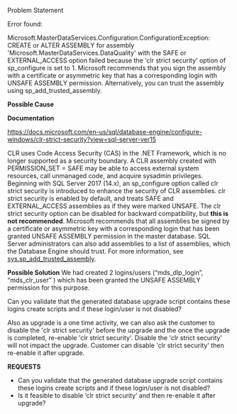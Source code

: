 Problem Statement

Error found: 

Microsoft.MasterDataServices.Configuration.ConfigurationException: CREATE or ALTER ASSEMBLY for assembly 'Microsoft.MasterDataServices.DataQuality' with the SAFE or EXTERNAL_ACCESS option failed because the 'clr strict security' option of sp_configure is set to 1. Microsoft recommends that you sign the assembly with a certificate or asymmetric key that has a corresponding login with UNSAFE ASSEMBLY permission. Alternatively, you can trust the assembly using sp_add_trusted_assembly.

 

**Possible Cause**

**Documentation**

https://docs.microsoft.com/en-us/sql/database-engine/configure-windows/clr-strict-security?view=sql-server-ver15

CLR uses Code Access Security (CAS) in the .NET Framework, which is no longer supported as a security boundary. A CLR assembly created with PERMISSION_SET = SAFE may be able to access external system resources, call unmanaged code, and acquire sysadmin privileges. Beginning with SQL Server 2017 (14.x), an sp_configure option called clr strict security is introduced to enhance the security of CLR assemblies. clr strict security is enabled by default, and treats SAFE and EXTERNAL_ACCESS assemblies as if they were marked UNSAFE. The clr strict security option can be disabled for backward compatibility, but **this is not recommended**. Microsoft recommends that all assemblies be signed by a certificate or asymmetric key with a corresponding login that has been granted UNSAFE ASSEMBLY permission in the master database. SQL Server administrators can also add assemblies to a list of assemblies, which the Database Engine should trust.  For more information, see [sys.sp_add_trusted_assembly](https://nam06.safelinks.protection.outlook.com/?url=https%3A%2F%2Fdocs.microsoft.com%2Fen-us%2Fsql%2Frelational-databases%2Fsystem-stored-procedures%2Fsys-sp-add-trusted-assembly-transact-sql%3Fview%3Dsql-server-ver15&data=04%7C01%7Ctiffany.fischer%40microsoft.com%7C5983b1ef4a574a05909e08d896cf04a3%7C72f988bf86f141af91ab2d7cd011db47%7C1%7C1%7C637425163203967639%7CUnknown%7CTWFpbGZsb3d8eyJWIjoiMC4wLjAwMDAiLCJQIjoiV2luMzIiLCJBTiI6Ik1haWwiLCJXVCI6Mn0%3D%7C1000&sdata=vBP%2FesjSoaL4l%2BN1Ug4NLuGA4kZDDtNEItkAj0wv9b0%3D&reserved=0).


**Possible Solution**
We had created 2 logins/users (“mds_dlp_login”, “mds_clr_user” ) which has been granted the UNSAFE ASSEMBLY permission for this purpose.

Can you validate that the generated database upgrade script contains these logins create scripts and if these login/user is not disabled?

Also as upgrade is a one time activity, we can also ask the customer to disable the 'clr strict security' before the upgrade and the once the upgrade is completed, re-enable 'clr strict security'. Disable the 'clr strict security' will not impact the upgrade. Customer can disable 'clr strict security' then re-enable it after upgrade.

**REQUESTS**

- Can you validate that the generated database upgrade script contains these logins create scripts and if these login/user is not disabled?
- Is it feasible to disable ‘clr strict security’ and then re-enable it after upgrade?
 